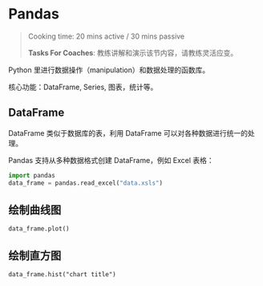 # Pandas

> Cooking time: 20 mins active / 30 mins passive
>
> **Tasks For Coaches**: 教练讲解和演示该节内容，请教练灵活应变。

Python 里进行数据操作（manipulation）和数据处理的函数库。

核心功能：DataFrame, Series, 图表，统计等。

## DataFrame

DataFrame 类似于数据库的表，利用 DataFrame 可以对各种数据进行统一的处理。

Pandas 支持从多种数据格式创建 DataFrame，例如 Excel 表格：

```python
import pandas
data_frame = pandas.read_excel("data.xsls")
```

## 绘制曲线图

```
data_frame.plot()
```

## 绘制直方图

```
data_frame.hist("chart title")
```
